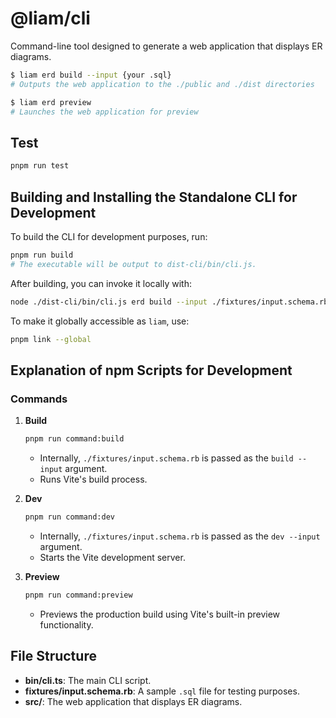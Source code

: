 # @liam/cli

Command-line tool designed to generate a web application that displays ER diagrams.

```bash
$ liam erd build --input {your .sql}
# Outputs the web application to the ./public and ./dist directories

$ liam erd preview
# Launches the web application for preview
```

## Test

```bash
pnpm run test
```

## Building and Installing the Standalone CLI for Development

To build the CLI for development purposes, run:

```bash
pnpm run build
# The executable will be output to dist-cli/bin/cli.js.
```

After building, you can invoke it locally with:

```bash
node ./dist-cli/bin/cli.js erd build --input ./fixtures/input.schema.rb
```

To make it globally accessible as `liam`, use:

```bash
pnpm link --global
```

## Explanation of npm Scripts for Development

### Commands

1. **Build**
   ```bash
   pnpm run command:build
   ```
   - Internally, `./fixtures/input.schema.rb` is passed as the `build --input` argument.
   - Runs Vite's build process.

2. **Dev**
   ```bash
   pnpm run command:dev
   ```
   - Internally, `./fixtures/input.schema.rb` is passed as the `dev --input` argument.
   - Starts the Vite development server.

3. **Preview**
   ```bash
   pnpm run command:preview
   ```
   - Previews the production build using Vite's built-in preview functionality.

## File Structure

- **bin/cli.ts**: The main CLI script.
- **fixtures/input.schema.rb**: A sample `.sql` file for testing purposes.
- **src/**: The web application that displays ER diagrams.
